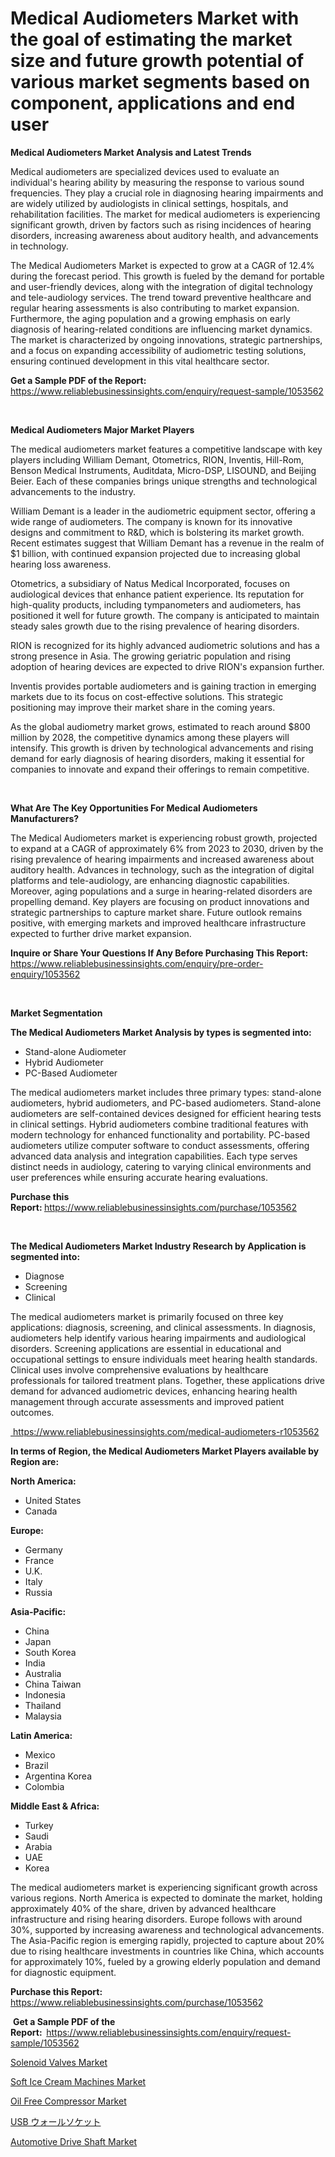 <p><h1>Medical Audiometers Market with the goal of estimating the market size and future growth potential of various market segments based on component, applications and end user</h1></p><p><strong>Medical Audiometers Market Analysis and Latest Trends</strong></p>
<p><p>Medical audiometers are specialized devices used to evaluate an individual's hearing ability by measuring the response to various sound frequencies. They play a crucial role in diagnosing hearing impairments and are widely utilized by audiologists in clinical settings, hospitals, and rehabilitation facilities. The market for medical audiometers is experiencing significant growth, driven by factors such as rising incidences of hearing disorders, increasing awareness about auditory health, and advancements in technology. </p><p>The Medical Audiometers Market is expected to grow at a CAGR of 12.4% during the forecast period. This growth is fueled by the demand for portable and user-friendly devices, along with the integration of digital technology and tele-audiology services. The trend toward preventive healthcare and regular hearing assessments is also contributing to market expansion. Furthermore, the aging population and a growing emphasis on early diagnosis of hearing-related conditions are influencing market dynamics. The market is characterized by ongoing innovations, strategic partnerships, and a focus on expanding accessibility of audiometric testing solutions, ensuring continued development in this vital healthcare sector.</p></p>
<p><strong>Get a Sample PDF of the Report:&nbsp;</strong> <a href="https://www.reliablebusinessinsights.com/enquiry/request-sample/1053562?utm_campaign=101&utm_medium=2&utm_source=Github&utm_content=ia&utm_term=21022025&utm_id=medical-audiometers">https://www.reliablebusinessinsights.com/enquiry/request-sample/1053562</a></p>
<p>&nbsp;</p>
<p><strong>Medical Audiometers Major Market Players</strong></p>
<p><p>The medical audiometers market features a competitive landscape with key players including William Demant, Otometrics, RION, Inventis, Hill-Rom, Benson Medical Instruments, Auditdata, Micro-DSP, LISOUND, and Beijing Beier. Each of these companies brings unique strengths and technological advancements to the industry.</p><p>William Demant is a leader in the audiometric equipment sector, offering a wide range of audiometers. The company is known for its innovative designs and commitment to R&D, which is bolstering its market growth. Recent estimates suggest that William Demant has a revenue in the realm of $1 billion, with continued expansion projected due to increasing global hearing loss awareness.</p><p>Otometrics, a subsidiary of Natus Medical Incorporated, focuses on audiological devices that enhance patient experience. Its reputation for high-quality products, including tympanometers and audiometers, has positioned it well for future growth. The company is anticipated to maintain steady sales growth due to the rising prevalence of hearing disorders.</p><p>RION is recognized for its highly advanced audiometric solutions and has a strong presence in Asia. The growing geriatric population and rising adoption of hearing devices are expected to drive RION's expansion further.</p><p>Inventis provides portable audiometers and is gaining traction in emerging markets due to its focus on cost-effective solutions. This strategic positioning may improve their market share in the coming years.</p><p>As the global audiometry market grows, estimated to reach around $800 million by 2028, the competitive dynamics among these players will intensify. This growth is driven by technological advancements and rising demand for early diagnosis of hearing disorders, making it essential for companies to innovate and expand their offerings to remain competitive.</p></p>
<p>&nbsp;</p>
<p><strong>What Are The Key Opportunities For Medical Audiometers Manufacturers?</strong></p>
<p><p>The Medical Audiometers market is experiencing robust growth, projected to expand at a CAGR of approximately 6% from 2023 to 2030, driven by the rising prevalence of hearing impairments and increased awareness about auditory health. Advances in technology, such as the integration of digital platforms and tele-audiology, are enhancing diagnostic capabilities. Moreover, aging populations and a surge in hearing-related disorders are propelling demand. Key players are focusing on product innovations and strategic partnerships to capture market share. Future outlook remains positive, with emerging markets and improved healthcare infrastructure expected to further drive market expansion.</p></p>
<p><strong>Inquire or Share Your Questions If Any Before Purchasing This Report:</strong> <a href="https://www.reliablebusinessinsights.com/enquiry/pre-order-enquiry/1053562?utm_campaign=101&utm_medium=2&utm_source=Github&utm_content=ia&utm_term=21022025&utm_id=medical-audiometers">https://www.reliablebusinessinsights.com/enquiry/pre-order-enquiry/1053562</a></p>
<p>&nbsp;</p>
<p><strong>Market Segmentation</strong></p>
<p><strong>The Medical Audiometers Market Analysis by types is segmented into:</strong></p>
<p><ul><li>Stand-alone Audiometer</li><li>Hybrid Audiometer</li><li>PC-Based Audiometer</li></ul></p>
<p><p>The medical audiometers market includes three primary types: stand-alone audiometers, hybrid audiometers, and PC-based audiometers. Stand-alone audiometers are self-contained devices designed for efficient hearing tests in clinical settings. Hybrid audiometers combine traditional features with modern technology for enhanced functionality and portability. PC-based audiometers utilize computer software to conduct assessments, offering advanced data analysis and integration capabilities. Each type serves distinct needs in audiology, catering to varying clinical environments and user preferences while ensuring accurate hearing evaluations.</p></p>
<p><strong>Purchase this Report:&nbsp;</strong><a href="https://www.reliablebusinessinsights.com/purchase/1053562?utm_campaign=101&utm_medium=2&utm_source=Github&utm_content=ia&utm_term=21022025&utm_id=medical-audiometers">https://www.reliablebusinessinsights.com/purchase/1053562</a></p>
<p>&nbsp;</p>
<p><strong>The Medical Audiometers Market Industry Research by Application is segmented into:</strong></p>
<p><ul><li>Diagnose</li><li>Screening</li><li>Clinical</li></ul></p>
<p><p>The medical audiometers market is primarily focused on three key applications: diagnosis, screening, and clinical assessments. In diagnosis, audiometers help identify various hearing impairments and audiological disorders. Screening applications are essential in educational and occupational settings to ensure individuals meet hearing health standards. Clinical uses involve comprehensive evaluations by healthcare professionals for tailored treatment plans. Together, these applications drive demand for advanced audiometric devices, enhancing hearing health management through accurate assessments and improved patient outcomes.</p></p>
<p><a href="https://www.reliablebusinessinsights.com/medical-audiometers-r1053562?utm_campaign=101&utm_medium=2&utm_source=Github&utm_content=ia&utm_term=21022025&utm_id=medical-audiometers">&nbsp;https://www.reliablebusinessinsights.com/medical-audiometers-r1053562</a></p>
<p><strong>In terms of Region, the Medical Audiometers Market Players available by Region are:</strong></p>
<p>
    <p> <strong> North America: </strong>
        <ul>
            <li>United States</li>
            <li>Canada</li>
        </ul>
        </p> 
    <p> <strong> Europe: </strong>
        <ul>
            <li>Germany</li>
            <li>France</li>
            <li>U.K.</li>
            <li>Italy</li>
            <li>Russia</li>
        </ul>
        </p> 
    <p> <strong> Asia-Pacific: </strong>
        <ul>
            <li>China</li>
            <li>Japan</li>
            <li>South Korea</li>
            <li>India</li>
            <li>Australia</li>
            <li>China Taiwan</li>
            <li>Indonesia</li>
            <li>Thailand</li>
            <li>Malaysia</li>
        </ul>
        </p> 
    <p> <strong> Latin America: </strong>
        <ul>
            <li>Mexico</li>
            <li>Brazil</li>
            <li>Argentina Korea</li>
            <li>Colombia</li>
        </ul>
        </p> 
    <p> <strong> Middle East & Africa: </strong>
        <ul>
            <li>Turkey</li>
            <li>Saudi</li>
            <li>Arabia</li>
            <li>UAE</li>
            <li>Korea</li>
        </ul>
    </p>
    </p>
<p><p>The medical audiometers market is experiencing significant growth across various regions. North America is expected to dominate the market, holding approximately 40% of the share, driven by advanced healthcare infrastructure and rising hearing disorders. Europe follows with around 30%, supported by increasing awareness and technological advancements. The Asia-Pacific region is emerging rapidly, projected to capture about 20% due to rising healthcare investments in countries like China, which accounts for approximately 10%, fueled by a growing elderly population and demand for diagnostic equipment.</p></p>
<p><strong>Purchase this Report: </strong><a href="https://www.reliablebusinessinsights.com/purchase/1053562?utm_campaign=101&utm_medium=2&utm_source=Github&utm_content=ia&utm_term=21022025&utm_id=medical-audiometers">https://www.reliablebusinessinsights.com/purchase/1053562</a></p>
<p>&nbsp;<strong>Get a Sample PDF of the Report:&nbsp;&nbsp;</strong><a href="https://www.reliablebusinessinsights.com/enquiry/request-sample/1053562?utm_campaign=101&utm_medium=2&utm_source=Github&utm_content=ia&utm_term=21022025&utm_id=medical-audiometers">https://www.reliablebusinessinsights.com/enquiry/request-sample/1053562</a></p>
<p><strong></strong></p>
<p><p><a href="https://github.com/giardafshaxb/Market-Research-Report-List-1/blob/main/solenoid-valves-market.md?utm_campaign=101&utm_medium=2&utm_source=Github&utm_content=ia&utm_term=21022025&utm_id=medical-audiometers">Solenoid Valves Market</a></p><p><a href="https://github.com/perianeaced3/Market-Research-Report-List-1/blob/main/soft-ice-cream-machines-market.md?utm_campaign=101&utm_medium=2&utm_source=Github&utm_content=ia&utm_term=21022025&utm_id=medical-audiometers">Soft Ice Cream Machines Market</a></p><p><a href="https://github.com/ceppyleft/Market-Research-Report-List-1/blob/main/oil-free-compressor-market.md?utm_campaign=101&utm_medium=2&utm_source=Github&utm_content=ia&utm_term=21022025&utm_id=medical-audiometers">Oil Free Compressor Market</a></p><p><a href="https://github.com/lababdou/Market-Research-Report-List-6/blob/main/254223838478.md?utm_campaign=101&utm_medium=2&utm_source=Github&utm_content=ia&utm_term=21022025&utm_id=medical-audiometers">USB ウォールソケット</a></p><p><a href="https://github.com/ludongfomban/Market-Research-Report-List-1/blob/main/automotive-drive-shaft-market.md?utm_campaign=101&utm_medium=2&utm_source=Github&utm_content=ia&utm_term=21022025&utm_id=medical-audiometers">Automotive Drive Shaft Market</a></p></p>